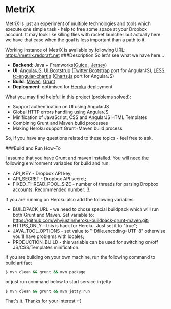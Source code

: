 # MetriX
MetriX is just an experiment of multiple technologies and tools which execute one simple task - help to free some space at your Dropbox account. It may look like killing flies with rocket launcher but actually here we have that case when the goal is less important than a path to it. 

Working instance of MetriX is available by following URL: https://metrix.redcraft.net 
###Description
So let's see what we have here...

- **Backend**: Java + Framworks([Guice] , [Jersey])
- **UI**: [AngularJS], [UI Bootstrup] ([Twitter Bootstrap] port for AngularJS), [LESS], [tc-angular-chartjs] ([Charts.js] port for AngularJS)
- **Build**: [Maven], [Grunt]
- **Deployment**: optimised for [Heroku] deployment

What you may find helpful in this project (problems solved):

* Support authentication on UI using AngularJS
* Global HTTP errors handling using AngularJS
* Minification of JavaScript, CSS and AngularJS HTML Templates
* Combining Grunt and Maven build processes
* Making Heroku support Grunt+Maven build process

So, if you have any questions related to these topics - feel free to ask.

###Build and Run How-To

I assume that you have Grunt and maven installed. You will need the following environment variables for build and run:
* API_KEY - Dropbox API key;
* API_SECRET - Dropbox API secret;
* FIXED_THREAD_POOL_SIZE - number of threads for parsing Dropbox accounts. Recommended number: 3.

If you are running on Heroku also add the following variables:

* BUILDPACK_URL - we need to chose special buildpack which will run both Grunt and Maven. Set variable to: https://github.com/whyjustin/heroku-buildpack-grunt-maven.git;
* HTTPS_ONLY - this is hack for Heroku. Just set it to "true";
* JAVA_TOOL_OPTIONS - set value to "-Dfile.encoding=UTF-8" otherwise you'll have problems with locales;
* PRODUCTION_BUILD - this variable can be used for switching on/off JS/CSS/Templates minification.

If you are building on your own machine, run the following command to build artifact
```sh
$ mvn clean && grunt && mvn package
```
or just run command below to start service in jetty
```sh
$ mvn clean && grunt && mvn jetty:run
```

That's it. Thanks for your interest :-)

[Twitter Bootstrap]:http://twitter.github.com/bootstrap/
[AngularJS]:http://angularjs.org
[Gulp]:http://gulpjs.com
[Guice]:https://github.com/google/guice
[Jersey]:https://jersey.java.net
[UI Bootstrup]:http://angular-ui.github.io/bootstrap/
[LESS]:http://lesscss.org
[tc-angular-chartjs]:https://github.com/carlcraig/tc-angular-chartjs
[Charts.js]:http://www.chartjs.org
[Heroku]:https://www.heroku.com
[Grunt]:http://gruntjs.com
[Maven]:http://maven.apache.org

